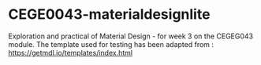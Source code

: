 # CEGE0043-materialdesignlite
Exploration and practical of Material Design - for week 3 on the CEGEG043 module.  The template used for testing has been adapted from : https://getmdl.io/templates/index.html
